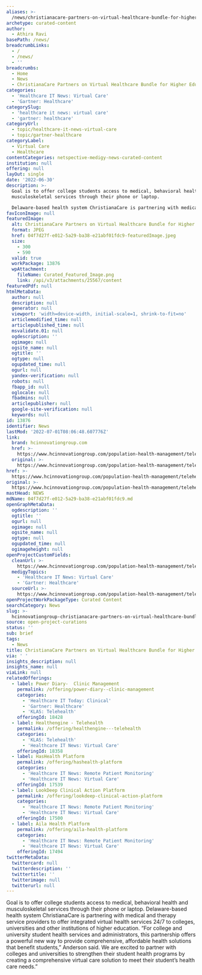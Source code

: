 ```yaml
---
aliases: >-
  /news/christianacare-partners-on-virtual-healthcare-bundle-for-higher-education
archetype: curated-content
author:
  - Athira Ravi
basePath: /news/
breadcrumbLinks:
  - /
  - /news/
  - ''
breadcrumbs:
  - Home
  - News
  - ChristianaCare Partners on Virtual Healthcare Bundle for Higher Education
categories:
  - 'Healthcare IT News: Virtual Care'
  - 'Gartner: Healthcare'
categorySlug:
  - 'healthcare it news: virtual care'
  - 'gartner: healthcare'
categoryUrl:
  - topic/healthcare-it-news-virtual-care
  - topic/gartner-healthcare
categoryLabel:
  - Virtual Care
  - Healthcare
contentCategories: netspective-medigy-news-curated-content
institution: null
offering: null
layOut: single
date: '2022-06-30'
description: >-
  Goal is to offer college students access to medical, behavioral health and
  musculoskeletal services through their phone or laptop.

  Delaware-based health system ChristianaCare is partnering with medica
favIconImage: null
featuredImage:
  alt: ChristianaCare Partners on Virtual Healthcare Bundle for Higher Education
  format: JPEG
  href: 04f7d27f-e012-5a29-ba38-e21abf01fdc9-featuredImage.jpeg
  size:
    - 300
    - 590
  valid: true
  workPackage: 13876
  wpAttachment:
    fileName: Curated_Featured_Image.png
    link: /api/v3/attachments/25567/content
featuredPdf: null
htmlMetaData:
  author: null
  description: null
  generator: null
  viewport: 'width=device-width, initial-scale=1, shrink-to-fit=no'
  articlemodified_time: null
  articlepublished_time: null
  msvalidate.01: null
  ogdescription: ''
  ogimage: null
  ogsite_name: null
  ogtitle: ''
  ogtype: null
  ogupdated_time: null
  ogurl: null
  yandex-verification: null
  robots: null
  fbapp_id: null
  oglocale: null
  fbadmins: null
  articlepublisher: null
  google-site-verification: null
  keywords: null
id: 13876
identifier: News
lastMod: '2022-07-01T08:06:48.607776Z'
link:
  brand: hcinnovationgroup.com
  href: >-
    https://www.hcinnovationgroup.com/population-health-management/telehealth/news/21272694/christianacare-partners-on-virtual-healthcare-bundle-for-higher-education
  original: >-
    https://www.hcinnovationgroup.com/population-health-management/telehealth/news/21272694/christianacare-partners-on-virtual-healthcare-bundle-for-higher-education
href: >-
  https://www.hcinnovationgroup.com/population-health-management/telehealth/news/21272694/christianacare-partners-on-virtual-healthcare-bundle-for-higher-education
original: >-
  https://www.hcinnovationgroup.com/population-health-management/telehealth/news/21272694/christianacare-partners-on-virtual-healthcare-bundle-for-higher-education
mastHead: NEWS
mdName: 04f7d27f-e012-5a29-ba38-e21abf01fdc9.md
openGraphMetaData:
  ogdescription: ''
  ogtitle: ''
  ogurl: null
  ogimage: null
  ogsite_name: null
  ogtype: null
  ogupdated_time: null
  ogimageheight: null
openProjectCustomFields:
  cleanUrl: >-
    https://www.hcinnovationgroup.com/population-health-management/telehealth/news/21272694/christianacare-partners-on-virtual-healthcare-bundle-for-higher-education
  medigyTopics:
    - 'Healthcare IT News: Virtual Care'
    - 'Gartner: Healthcare'
  sourceUrl: >-
    https://www.hcinnovationgroup.com/population-health-management/telehealth/news/21272694/christianacare-partners-on-virtual-healthcare-bundle-for-higher-education
openProjectWorkPackageType: Curated Content
searchCategory: News
slug: >-
  hcinnovationgroup-christianacare-partners-on-virtual-healthcare-bundle-for-higher-education
source: open-project-curations
status: ''
sub: brief
tags:
  - News
title: ChristianaCare Partners on Virtual Healthcare Bundle for Higher Education
via: ' '
insights_description: null
insights_name: null
viaLink: null
relatedOfferings:
  - label: Power Diary-  Clinic Management
    permalink: /offering/power-diary--clinic-management
    categories:
      - 'Healthcare IT Today: Clinical'
      - 'Gartner: Healthcare'
      - 'KLAS: Telehealth'
    offeringId: 18428
  - label: Healthengine - Telehealth
    permalink: /offering/healthengine---telehealth
    categories:
      - 'KLAS: Telehealth'
      - 'Healthcare IT News: Virtual Care'
    offeringId: 18358
  - label: HasHealth Platform
    permalink: /offering/hashealth-platform
    categories:
      - 'Healthcare IT News: Remote Patient Monitoring'
      - 'Healthcare IT News: Virtual Care'
    offeringId: 17539
  - label: LookDeep Clinical Action Platform
    permalink: /offering/lookdeep-clinical-action-platform
    categories:
      - 'Healthcare IT News: Remote Patient Monitoring'
      - 'Healthcare IT News: Virtual Care'
    offeringId: 17500
  - label: Aila Health Platform
    permalink: /offering/aila-health-platform
    categories:
      - 'Healthcare IT News: Remote Patient Monitoring'
      - 'Healthcare IT News: Virtual Care'
    offeringId: 17494
twitterMetaData:
  twittercard: null
  twitterdescription: ''
  twittertitle: ''
  twitterimage: null
  twitterurl: null
---
```

<p>Goal is to offer college students access to medical, behavioral health and musculoskeletal services through their phone or laptop.
Delaware-based health system ChristianaCare is partnering with medical and therapy service providers to offer integrated virtual health services 24/7 to colleges, universities and other institutions of higher education.
“For college and university student health services and administrators, this partnership offers a powerful new way to provide comprehensive, affordable health solutions that benefit students,” Anderson said.
We are excited to partner with colleges and universities to strengthen their student health programs by creating a comprehensive virtual care solution to meet their student’s health care needs.”</p>